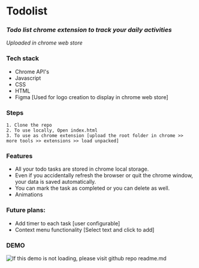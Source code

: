 # Todolist
### _Todo list chrome extension to track your daily activities_
*Uploaded in chrome web store*

### Tech stack
* Chrome API's
* Javascript
* CSS
* HTML
* Figma [Used for logo creation to display in chrome web store] 

### Steps
```
1. Clone the repo
2. To use locally, Open index.html
3. To use as chrome extension [upload the root folder in chrome >>  more tools >> extensions >> load unpacked]
```

### Features
* All your todo tasks are stored in chrome local storage.
* Even if you accidentally refresh the browser or quit the chrome window, your data is saved automatically.
* You can mark the task as completed or you can delete as well.
* Animations

### Future plans:
* Add timer to each task [user configurable]
* Context menu functionality [Select text and click to add] 

### DEMO

![If this demo is not loading, please visit github repo readme.md](videos/demo.gif)
